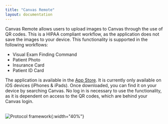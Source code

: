 ```yaml
---
title: "Canvas Remote"
layout: documentation
---
```


Canvas Remote allows users to upload images to Canvas through the use of QR codes. This is a HIPAA compliant workflow, as the application does not save the images to your device. This functionality is supported in the following workflows:

- Visual Exam Finding Command
- Patient Photo
- Insurance Card
- Patient ID Card

The application is available in the [App Store](https://apps.apple.com/us/app/canvas-remote/id1273841003). It is currently only available on iOS devices (iPhones & iPads). Once downloaded, you can find it on your device by searching Canvas. No log in is necessary to use the functionality, as it is dependent on access to the QR codes, which are behind your Canvas login. <br><br>


![Protocol framework](/assets/images/canvas-remote.gif){:width="40%"}
